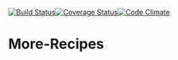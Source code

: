 [![Build Status](https://travis-ci.org/purpose50/More-Recipes.svg?branch=server-dev)](https://travis-ci.org/purpose50/More-Recipes)[![Coverage Status](https://coveralls.io/repos/github/purpose50/More-Recipes/badge.svg?branch=server-dev)](https://coveralls.io/github/purpose50/More-Recipes?branch=server-dev)[![Code Climate](https://codeclimate.com/github/codeclimate/codeclimate/badges/gpa.svg)](https://codeclimate.com/github/codeclimate/codeclimate)

# More-Recipes